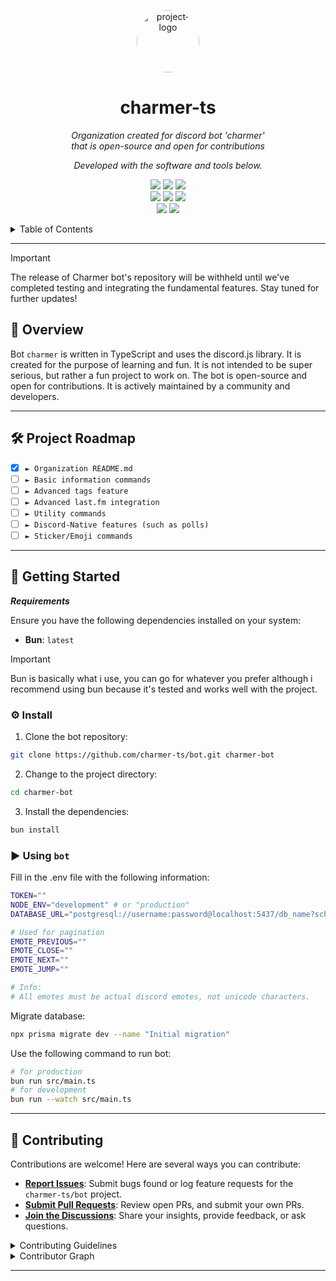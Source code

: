 <p align="center">
  <img src="https://avatars.githubusercontent.com/u/169252285?s=400&u=5b08ea261b76961fa7dac0312b4ec4b26e425028&v=4" width="100" alt="project-logo"
  style="border-radius:50%">
</p>
<p align="center">
    <h1 align="center">charmer-ts</h1>
</p>
<p align="center">
    <em>Organization created for discord bot 'charmer'</em><br>
    <em>that is open-source and open for contributions</em>
</p>

<p align="center">
		<em>Developed with the software and tools below.</em>
</p>

<p align="center">
    <img src="https://img.shields.io/badge/Visual_Studio_Code-0078D4?style=for-the-badge&logo=visual%20studio%20code&logoColor=white">
    <img src="https://img.shields.io/badge/GIT-E44C30?style=for-the-badge&logo=git&logoColor=white">
    <img src="https://img.shields.io/badge/GitHub-100000?style=for-the-badge&logo=github&logoColor=white"><br>
    <img src="https://img.shields.io/badge/TypeScript-007ACC?style=for-the-badge&logo=typescript&logoColor=white">
    <img src="https://img.shields.io/badge/PostgreSQL-316192?style=for-the-badge&logo=postgresql&logoColor=white">
    <img src="https://img.shields.io/badge/Prisma-3982CE?style=for-the-badge&logo=Prisma&logoColor=white"><br>
    <img src="https://img.shields.io/badge/prettier-1A2C34?style=for-the-badge&logo=prettier&logoColor=F7BA3E">
    <img src="https://img.shields.io/badge/Notion-000000?style=for-the-badge&logo=notion&logoColor=white">
</p>

<details>
  <summary>Table of Contents</summary>

- [📍 Overview](#-overview)
- [🛠 Project Roadmap](#-project-roadmap)
- [🤝 Contributing](#-contributing)
  - [Contributing Guidelines](#contributing-guidelines)
  - [Contributor Graph](#contributor-graph)
</details>
<hr>

> [!IMPORTANT]
>
> The release of Charmer bot's repository will be withheld until we've completed testing and integrating the fundamental features. Stay tuned for further updates!

## 📍 Overview

Bot `charmer` is written in TypeScript and uses the discord.js library. It is created for the purpose of learning and fun. It is not intended to be super serious, but rather a fun project to work on. The bot is open-source and open for contributions. It is actively maintained by a community and developers.

---

## 🛠 Project Roadmap

- [X] `► Organization README.md`
- [ ] `► Basic information commands`
- [ ] `► Advanced tags feature`
- [ ] `► Advanced last.fm integration`
- [ ] `► Utility commands`
- [ ] `► Discord-Native features (such as polls)`
- [ ] `► Sticker/Emoji commands`

---

## 🚀 Getting Started

***Requirements***

Ensure you have the following dependencies installed on your system:

* **Bun**: `latest`

> [!IMPORTANT]
>
> Bun is basically what i use, you can go for whatever you prefer although i recommend using bun because it's tested and works well with the project.

### ⚙️ Install

1. Clone the bot repository:

```sh
git clone https://github.com/charmer-ts/bot.git charmer-bot
```

2. Change to the project directory:

```sh
cd charmer-bot
```

3. Install the dependencies:

```sh
bun install
```

### ► Using `bot`

Fill in the .env file with the following information:

```sh
TOKEN=""
NODE_ENV="development" # or "production"
DATABASE_URL="postgresql://username:password@localhost:5437/db_name?schema=public"

# Used for pagination
EMOTE_PREVIOUS=""
EMOTE_CLOSE=""
EMOTE_NEXT=""
EMOTE_JUMP=""

# Info:
# All emotes must be actual discord emotes, not unicode characters.
```

Migrate database:

```sh
npx prisma migrate dev --name "Initial migration"
```

Use the following command to run bot:

```sh
# for production
bun run src/main.ts
# for development
bun run --watch src/main.ts
```

---

## 🤝 Contributing

Contributions are welcome! Here are several ways you can contribute:

- **[Report Issues](https://github.com/charmer-ts/bot/issues)**: Submit bugs found or log feature requests for the `charmer-ts/bot` project.
- **[Submit Pull Requests](https://github.com/charmer-ts/bot/blob/main/CONTRIBUTING.md)**: Review open PRs, and submit your own PRs.
- **[Join the Discussions](https://github.com/charmer-ts/bot/discussions)**: Share your insights, provide feedback, or ask questions.

<details closed>
<summary>Contributing Guidelines</summary>

1. **Fork the Repository**: Start by forking the project repository to your github account.
2. **Clone Locally**: Clone the forked repository to your local machine using a git client.
   ```sh
   git clone https://github.com/charmer-ts/bot
   ```
3. **Create a New Branch**: Always work on a new branch, giving it a descriptive name.
   ```sh
   git checkout -b new-feature-x
   ```
4. **Make Your Changes**: Develop and test your changes locally.
5. **Commit Your Changes**: Commit with a clear message describing your updates.
   ```sh
   git commit -m 'Implemented new feature x.'
   ```
6. **Push to github**: Push the changes to your forked repository.
   ```sh
   git push origin new-feature-x
   ```
7. **Submit a Pull Request**: Create a PR against the original project repository. Clearly describe the changes and their motivations.
8. **Review**: Once your PR is reviewed and approved, it will be merged into the main branch. Congratulations on your contribution!
</details>

<details closed>
<summary>Contributor Graph</summary>
<br>
<p align="center">
   <a href="https://github.com{/charmer-ts/bot/}graphs/contributors">
      <img src="https://contrib.rocks/image?repo=charmer-ts/bot">
   </a>
</p>
</details>

---